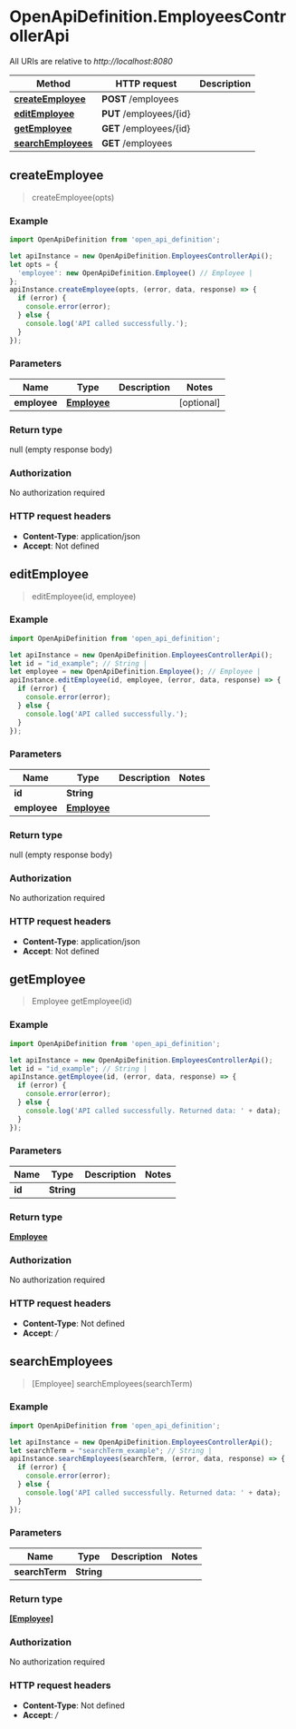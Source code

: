 # OpenApiDefinition.EmployeesControllerApi

All URIs are relative to *http://localhost:8080*

Method | HTTP request | Description
------------- | ------------- | -------------
[**createEmployee**](EmployeesControllerApi.md#createEmployee) | **POST** /employees | 
[**editEmployee**](EmployeesControllerApi.md#editEmployee) | **PUT** /employees/{id} | 
[**getEmployee**](EmployeesControllerApi.md#getEmployee) | **GET** /employees/{id} | 
[**searchEmployees**](EmployeesControllerApi.md#searchEmployees) | **GET** /employees | 



## createEmployee

> createEmployee(opts)



### Example

```javascript
import OpenApiDefinition from 'open_api_definition';

let apiInstance = new OpenApiDefinition.EmployeesControllerApi();
let opts = {
  'employee': new OpenApiDefinition.Employee() // Employee | 
};
apiInstance.createEmployee(opts, (error, data, response) => {
  if (error) {
    console.error(error);
  } else {
    console.log('API called successfully.');
  }
});
```

### Parameters


Name | Type | Description  | Notes
------------- | ------------- | ------------- | -------------
 **employee** | [**Employee**](Employee.md)|  | [optional] 

### Return type

null (empty response body)

### Authorization

No authorization required

### HTTP request headers

- **Content-Type**: application/json
- **Accept**: Not defined


## editEmployee

> editEmployee(id, employee)



### Example

```javascript
import OpenApiDefinition from 'open_api_definition';

let apiInstance = new OpenApiDefinition.EmployeesControllerApi();
let id = "id_example"; // String | 
let employee = new OpenApiDefinition.Employee(); // Employee | 
apiInstance.editEmployee(id, employee, (error, data, response) => {
  if (error) {
    console.error(error);
  } else {
    console.log('API called successfully.');
  }
});
```

### Parameters


Name | Type | Description  | Notes
------------- | ------------- | ------------- | -------------
 **id** | **String**|  | 
 **employee** | [**Employee**](Employee.md)|  | 

### Return type

null (empty response body)

### Authorization

No authorization required

### HTTP request headers

- **Content-Type**: application/json
- **Accept**: Not defined


## getEmployee

> Employee getEmployee(id)



### Example

```javascript
import OpenApiDefinition from 'open_api_definition';

let apiInstance = new OpenApiDefinition.EmployeesControllerApi();
let id = "id_example"; // String | 
apiInstance.getEmployee(id, (error, data, response) => {
  if (error) {
    console.error(error);
  } else {
    console.log('API called successfully. Returned data: ' + data);
  }
});
```

### Parameters


Name | Type | Description  | Notes
------------- | ------------- | ------------- | -------------
 **id** | **String**|  | 

### Return type

[**Employee**](Employee.md)

### Authorization

No authorization required

### HTTP request headers

- **Content-Type**: Not defined
- **Accept**: */*


## searchEmployees

> [Employee] searchEmployees(searchTerm)



### Example

```javascript
import OpenApiDefinition from 'open_api_definition';

let apiInstance = new OpenApiDefinition.EmployeesControllerApi();
let searchTerm = "searchTerm_example"; // String | 
apiInstance.searchEmployees(searchTerm, (error, data, response) => {
  if (error) {
    console.error(error);
  } else {
    console.log('API called successfully. Returned data: ' + data);
  }
});
```

### Parameters


Name | Type | Description  | Notes
------------- | ------------- | ------------- | -------------
 **searchTerm** | **String**|  | 

### Return type

[**[Employee]**](Employee.md)

### Authorization

No authorization required

### HTTP request headers

- **Content-Type**: Not defined
- **Accept**: */*

